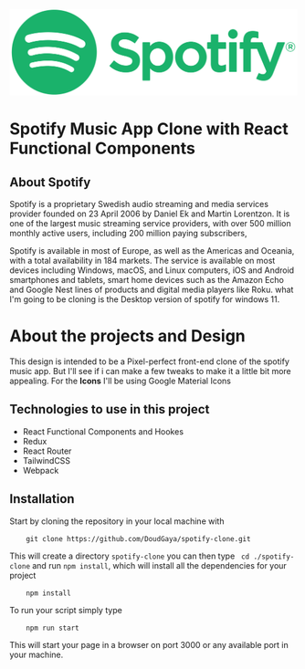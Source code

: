 ![Spotify Logo](./spotify.png)


#  Spotify Music App Clone with React Functional Components
## About Spotify
 Spotify is a proprietary Swedish audio streaming and media services provider founded on 23 April 2006 by Daniel Ek and Martin Lorentzon. It is one of the largest music streaming service providers, with over 500 million monthly active users, including 200 million paying subscribers, 

Spotify is available in most of Europe, as well as the Americas and Oceania, with a total availability in 184 markets. The service is available on most devices including Windows, macOS, and Linux computers, iOS and Android smartphones and tablets, smart home devices such as the Amazon Echo and Google Nest lines of products and digital media players like Roku.
what I'm going to be cloning is the Desktop version of spotify for windows 11.

<h1>About the projects and Design</h1> 

This design is intended to be a Pixel-perfect front-end clone of the spotify music app. But I'll see if i can make a few tweaks to make it a little bit more appealing. For the <b>Icons</b> I'll be using Google Material Icons

## Technologies to use in this project

* React Functional Components and Hookes
* Redux
* React Router
* TailwindCSS
* Webpack

## Installation 
<p>Start by cloning the repository in your local machine with</p> 

```git
    git clone https://github.com/DoudGaya/spotify-clone.git  
```

This will create a directory ` spotify-clone `  you can then type ` cd ./spotify-clone` and run ` npm install `, which will install all the dependencies for your project

```node
    npm install
```

<p>To run your script simply type</p>

```git
    npm run start 
```

This will start your page in a browser on port 3000 or any available port in your machine.
